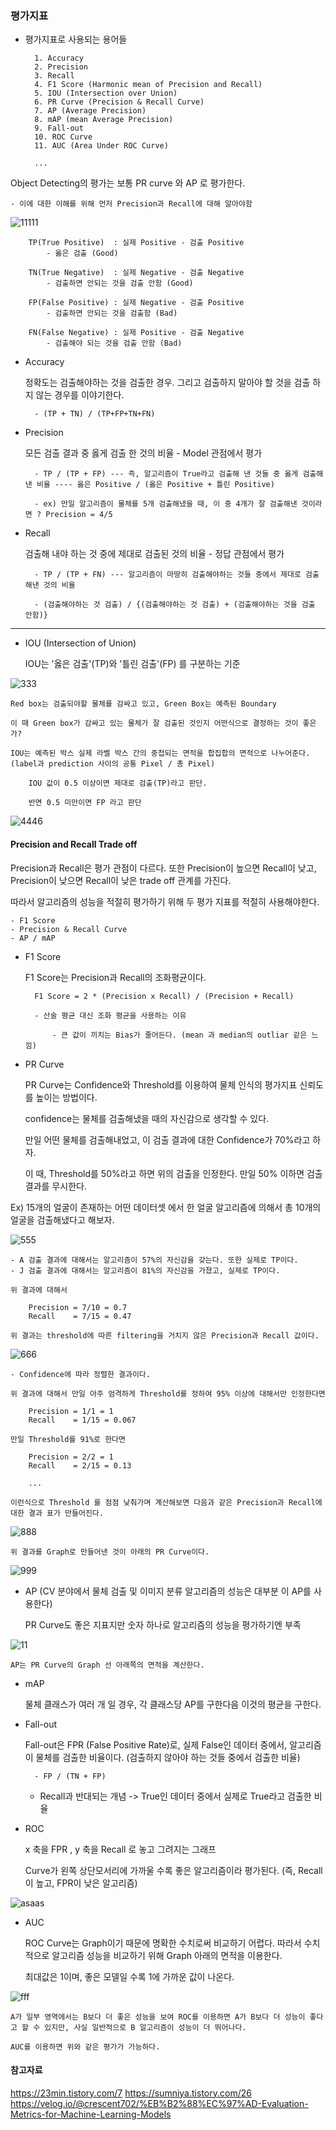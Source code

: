 ### 평가지표 

- 평가지표로 사용되는 용어들
    
        1. Accuracy 
        2. Precision 
        3. Recall 
        4. F1 Score (Harmonic mean of Precision and Recall) 
        5. IOU (Intersection over Union) 
        6. PR Curve (Precision & Recall Curve) 
        7. AP (Average Precision) 
        8. mAP (mean Average Precision) 
        9. Fall-out
        10. ROC Curve
        11. AUC (Area Under ROC Curve)
        
        ...

Object Detecting의 평가는 보통 PR curve 와 AP 로 평가한다.

    - 이에 대한 이해를 위해 먼저 Precision과 Recall에 대해 알아야함
    
![11111](https://user-images.githubusercontent.com/59076451/128000690-15e802cc-034a-42ee-9ddc-b14bf44aded2.PNG)

        TP(True Positive)  : 실제 Positive - 검출 Positive
            - 옳은 검출 (Good)
            
        TN(True Negative)  : 실제 Negative - 검출 Negative
            - 검출하면 안되는 것을 검출 안함 (Good)
            
        FP(False Positive) : 실제 Negative - 검출 Positive
            - 검출하면 안되는 것을 검출함 (Bad)
        
        FN(False Negative) : 실제 Positive - 검출 Negative
            - 검출해야 되는 것을 검출 안함 (Bad)

- Accuracy

    정확도는 검출해야하는 것을 검출한 경우. 그리고 검출하지 말아야 할 것을 검출 하지 않는 경우를 이야기한다.
    
        - (TP + TN) / (TP+FP+TN+FN)

- Precision

    모든 검출 결과 중 옳게 검출 한 것의 비율  - Model 관점에서 평가
    
        - TP / (TP + FP) --- 즉, 알고리즘이 True라고 검출해 낸 것들 중 옳게 검출해 낸 비율 ---- 옳은 Positive / (옳은 Positive + 틀린 Positive)

        - ex) 만일 알고리즘이 물체를 5개 검출해냈을 때, 이 중 4개가 잘 검출해낸 것이라면 ? Precision = 4/5 

- Recall

    검출해 내야 하는 것 중에 제대로 검출된 것의 비율 - 정답 관점에서 평가
    
        - TP / (TP + FN) --- 알고리즘이 마땅히 검출해야하는 것들 중에서 제대로 검출해낸 것의 비율 
        
        - (검출해야하는 것 검출) / {(검출해야하는 것 검출) + (검출해야하는 것을 검출 안함)}
               
---

- IOU (Intersection of Union)

    IOU는 '옳은 검출'(TP)와 '틀린 검출'(FP) 를 구분하는 기준 

![333](https://user-images.githubusercontent.com/59076451/128002292-a766be23-a7e7-4d5b-9e96-333c38b7e7cd.PNG)

    Red box는 검출되야할 물체를 감싸고 있고, Green Box는 예측된 Boundary

    이 때 Green box가 감싸고 있는 물체가 잘 검출된 것인지 어떤식으로 결정하는 것이 좋은가?
    
    IOU는 예측된 박스 실제 라벨 박스 간의 중첩되는 면적을 합집합의 면적으로 나누어준다. (label과 prediction 사이의 공통 Pixel / 총 Pixel)
 
        IOU 값이 0.5 이상이면 제대로 검출(TP)라고 판단.
        
        반면 0.5 미만이면 FP 라고 판단
        
![4446](https://user-images.githubusercontent.com/59076451/128006755-725e3b4b-0a81-4c39-8268-dfc2f6bc25d0.PNG)

    
#### Precision and Recall Trade off

Precision과 Recall은 평가 관점이 다르다. 또한 Precision이 높으면 Recall이 낮고, Precision이 낮으면 Recall이 낮은 trade off 관계를 가진다.

따라서 알고리즘의 성능을 적절히 평가하기 위해 두 평가 지표를 적절히 사용해야한다. 

    - F1 Score
    - Precision & Recall Curve
    - AP / mAP
    
    
- F1 Score

    F1 Score는 Precision과 Recall의 조화평균이다.
    
        F1 Score = 2 * (Precision x Recall) / (Precision + Recall)
    
        - 산술 평균 대신 조화 평균을 사용하는 이유
        
            - 큰 값이 끼치는 Bias가 줄어든다. (mean 과 median의 outliar 같은 느낌)
    

- PR Curve

    PR Curve는 Confidence와 Threshold를 이용하여 물체 인식의 평가지표 신뢰도를 높이는 방법이다.
    
    confidence는 물체를 검출해냈을 때의 자신감으로 생각할 수 있다.
    
    만일 어떤 물체를 검출해내었고, 이 검출 결과에 대한 Confidence가 70%라고 하자.
    
    이 때, Threshold를 50%라고 하면 위의 검출을 인정한다. 만일 50% 이하면 검출 결과를 무시한다.
    
Ex) 15개의 얼굴이 존재하는 어떤 데이터셋 에서 한 얼굴 알고리즘에 의해서 총 10개의 얼굴을 검출해냈다고 해보자.    
    
![555](https://user-images.githubusercontent.com/59076451/128005120-a7f394d9-ace9-4cc2-8f1a-1fc5e88bb7aa.PNG)

    - A 검출 결과에 대해서는 알고리즘이 57%의 자신감을 갖는다. 또한 실제로 TP이다.
    - J 검출 결과에 대해서는 알고리즘이 81%의 자신감을 가졌고, 실제로 TP이다.
    
    위 결과에 대해서 
    
        Precision = 7/10 = 0.7
        Recall    = 7/15 = 0.47
    
    위 결과는 threshold에 따른 filtering을 거치지 않은 Precision과 Recall 값이다.
    
![666](https://user-images.githubusercontent.com/59076451/128005123-711714b8-9d34-4925-9a13-6341235e1183.PNG)

    - Confidence에 따라 정렬한 결과이다. 
    
    위 결과에 대해서 만일 아주 엄격하게 Threshold를 정하여 95% 이상에 대해서만 인정한다면 
    
        Precision = 1/1 = 1
        Recall    = 1/15 = 0.067
        
    만일 Threshold를 91%로 한다면 
    
        Precision = 2/2 = 1
        Recall    = 2/15 = 0.13
        
        ...
        
    이런식으로 Threshold 를 점점 낮춰가며 계산해보면 다음과 같은 Precision과 Recall에 대한 결과 표가 만들어진다.

![888](https://user-images.githubusercontent.com/59076451/128005128-15009fe8-4007-4854-9ec2-f782e4223a84.PNG)

    위 결과를 Graph로 만들어낸 것이 아래의 PR Curve이다.
    
![999](https://user-images.githubusercontent.com/59076451/128005129-d29f7d78-363a-44a9-bd3b-82cbeb70decf.PNG)

       
- AP (CV 분야에서 물체 검출 및 이미지 분류 알고리즘의 성능은 대부분 이 AP를 사용한다)

    PR Curve도 좋은 지표지만 숫자 하나로 알고리즘의 성능을 평가하기엔 부족

![11](https://user-images.githubusercontent.com/59076451/128006409-0fb4aa23-9d41-4ddd-8a6e-3f4a6b815477.PNG)

    AP는 PR Curve의 Graph 선 아래쪽의 면적을 계산한다.

- mAP

    물체 클래스가 여러 개 일 경우, 각 클래스당 AP를 구한다음 이것의 평균을 구한다.


- Fall-out

    Fall-out은 FPR (False Positive Rate)로, 실제 False인 데이터 중에서, 알고리즘이 물체를 검출한 비율이다. (검출하지 않아야 하는 것들 중에서 검출한 비율)
    
        - FP / (TN + FP)
    
    - Recall과 반대되는 개념 -> True인 데이터 중에서 실제로 True라고 검출한 비율



- ROC

    x 축을 FPR , y 축을 Recall 로 놓고 그려지는 그래프 

    Curve가 왼쪽 상단모서리에 가까울 수록 좋은 알고리즘이라 평가된다. (즉, Recall이 높고, FPR이 낮은 알고리즘)
    
![asaas](https://user-images.githubusercontent.com/59076451/128009068-a9fd2aea-a612-48a8-a238-f9ae0406409c.PNG)    

- AUC 

    ROC Curve는 Graph이기 때문에 명확한 수치로써 비교하기 어렵다. 따라서 수치적으로 알고리즘 성능을 비교하기 위해 Graph 아래의 면적을 이용한다.
    
    최대값은 1이며, 좋은 모델일 수록 1에 가까운 값이 나온다. 
    
![fff](https://user-images.githubusercontent.com/59076451/128009487-fa3f0af3-8c9f-4692-9699-1c5483a147b8.PNG)

    A가 일부 영역에서는 B보다 더 좋은 성능을 보여 ROC를 이용하면 A가 B보다 더 성능이 좋다고 할 수 있지만, 사실 일반적으로 B 알고리즘이 성능이 더 뛰어나다.
    
    AUC를 이용하면 위와 같은 평가가 가능하다. 
    

#### 참고자료 

https://23min.tistory.com/7
https://sumniya.tistory.com/26
https://velog.io/@crescent702/%EB%B2%88%EC%97%AD-Evaluation-Metrics-for-Machine-Learning-Models

